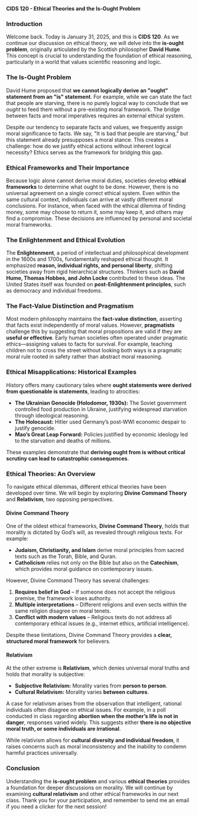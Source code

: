 **CIDS 120 - Ethical Theories and the Is-Ought Problem**

### Introduction
Welcome back. Today is January 31, 2025, and this is **CIDS 120**. As we continue our discussion on ethical theory, we will delve into the **is-ought problem**, originally articulated by the Scottish philosopher **David Hume**. This concept is crucial to understanding the foundation of ethical reasoning, particularly in a world that values scientific reasoning and logic.

### The Is-Ought Problem
David Hume proposed that **we cannot logically derive an "ought" statement from an "is" statement**. For example, while we can state the fact that people are starving, there is no purely logical way to conclude that we *ought* to feed them without a pre-existing moral framework. The bridge between facts and moral imperatives requires an external ethical system.

Despite our tendency to separate facts and values, we frequently assign moral significance to facts. We say, "It is bad that people are starving," but this statement already presupposes a moral stance. This creates a challenge: how do we justify ethical actions without inherent logical necessity? Ethics serves as the framework for bridging this gap.

### Ethical Frameworks and Their Importance
Because logic alone cannot derive moral duties, societies develop **ethical frameworks** to determine what ought to be done. However, there is no universal agreement on a single correct ethical system. Even within the same cultural context, individuals can arrive at vastly different moral conclusions. For instance, when faced with the ethical dilemma of finding money, some may choose to return it, some may keep it, and others may find a compromise. These decisions are influenced by personal and societal moral frameworks.

### The Enlightenment and Ethical Evolution
The **Enlightenment**, a period of intellectual and philosophical development in the 1600s and 1700s, fundamentally reshaped ethical thought. It emphasized **reason, individual rights, and personal liberty**, shifting societies away from rigid hierarchical structures. Thinkers such as **David Hume, Thomas Hobbes, and John Locke** contributed to these ideas. The United States itself was founded on **post-Enlightenment principles**, such as democracy and individual freedoms.

### The Fact-Value Distinction and Pragmatism
Most modern philosophy maintains the **fact-value distinction**, asserting that facts exist independently of moral values. However, **pragmatists** challenge this by suggesting that moral propositions are valid if they are **useful or effective**. Early human societies often operated under pragmatic ethics—assigning values to facts for survival. For example, teaching children not to cross the street without looking both ways is a pragmatic moral rule rooted in safety rather than abstract moral reasoning.

### Ethical Misapplications: Historical Examples
History offers many cautionary tales where **ought statements were derived from questionable is statements**, leading to atrocities:
- **The Ukrainian Genocide (Holodomor, 1930s):** The Soviet government controlled food production in Ukraine, justifying widespread starvation through ideological reasoning.
- **The Holocaust:** Hitler used Germany’s post-WWI economic despair to justify genocide.
- **Mao’s Great Leap Forward:** Policies justified by economic ideology led to the starvation and deaths of millions.

These examples demonstrate that **deriving ought from is without critical scrutiny can lead to catastrophic consequences**.

### Ethical Theories: An Overview
To navigate ethical dilemmas, different ethical theories have been developed over time. We will begin by exploring **Divine Command Theory** and **Relativism**, two opposing perspectives.

#### Divine Command Theory
One of the oldest ethical frameworks, **Divine Command Theory**, holds that morality is dictated by God’s will, as revealed through religious texts. For example:
- **Judaism, Christianity, and Islam** derive moral principles from sacred texts such as the Torah, Bible, and Quran.
- **Catholicism** relies not only on the Bible but also on the **Catechism**, which provides moral guidance on contemporary issues.

However, Divine Command Theory has several challenges:
1. **Requires belief in God** – If someone does not accept the religious premise, the framework loses authority.
2. **Multiple interpretations** – Different religions and even sects within the same religion disagree on moral tenets.
3. **Conflict with modern values** – Religious texts do not address all contemporary ethical issues (e.g., internet ethics, artificial intelligence).

Despite these limitations, Divine Command Theory provides a **clear, structured moral framework** for believers.

#### Relativism
At the other extreme is **Relativism**, which denies universal moral truths and holds that morality is subjective:
- **Subjective Relativism:** Morality varies from **person to person**.
- **Cultural Relativism:** Morality varies **between cultures**.

A case for relativism arises from the observation that intelligent, rational individuals often disagree on ethical issues. For example, in a poll conducted in class regarding **abortion when the mother’s life is not in danger**, responses varied widely. This suggests either **there is no objective moral truth, or some individuals are irrational**.

While relativism allows for **cultural diversity and individual freedom**, it raises concerns such as moral inconsistency and the inability to condemn harmful practices universally.

### Conclusion
Understanding the **is-ought problem** and various **ethical theories** provides a foundation for deeper discussions on morality. We will continue by examining **cultural relativism** and other ethical frameworks in our next class. Thank you for your participation, and remember to send me an email if you need a clicker for the next session!

